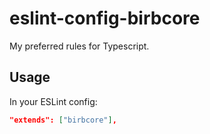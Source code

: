 # eslint-config-birbcore

My preferred rules for Typescript.

## Usage

In your ESLint config:

```json
"extends": ["birbcore"],
```
